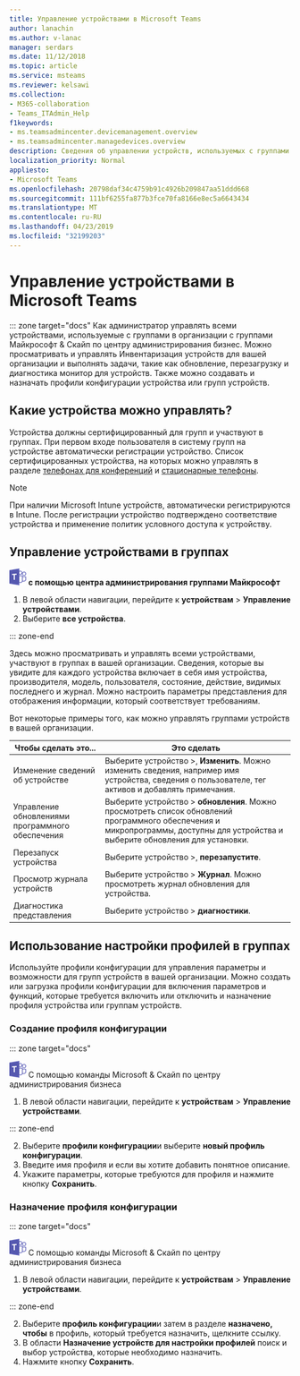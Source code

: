 ```yaml
---
title: Управление устройствами в Microsoft Teams
author: lanachin
ms.author: v-lanac
manager: serdars
ms.date: 11/12/2018
ms.topic: article
ms.service: msteams
ms.reviewer: kelsawi
ms.collection:
- M365-collaboration
- Teams_ITAdmin_Help
f1keywords:
- ms.teamsadmincenter.devicemanagement.overview
- ms.teamsadmincenter.managedevices.overview
description: Сведения об управлении устройств, используемых с группами в организации.
localization_priority: Normal
appliesto:
- Microsoft Teams
ms.openlocfilehash: 20798daf34c4759b91c4926b209847aa51ddd668
ms.sourcegitcommit: 111bf6255fa877b3fce70fa8166e8ec5a6643434
ms.translationtype: MT
ms.contentlocale: ru-RU
ms.lasthandoff: 04/23/2019
ms.locfileid: "32199203"
---
```

# <a name="manage-your-devices-in-microsoft-teams"></a>Управление устройствами в Microsoft Teams

::: zone target="docs"
Как администратор управлять всеми устройствами, используемые с группами в организации с группами Майкрософт & Скайп по центру администрирования бизнес. Можно просматривать и управлять Инвентаризация устройств для вашей организации и выполнять задачи, такие как обновление, перезагрузку и диагностика монитор для устройств. Также можно создавать и назначать профили конфигурации устройства или групп устройств. 

## <a name="what-devices-can-you-manage"></a>Какие устройства можно управлять?
Устройства должны сертифицированный для групп и участвуют в группах. При первом входе пользователя в систему групп на устройстве автоматически регистрации устройство. Список сертифицированных устройства, на которых можно управлять в разделе [телефонах для конференций](https://products.office.com/en-us/microsoft-teams/across-devices/devices/category?devicetype=16) и [стационарные телефоны](https://products.office.com/en-us/microsoft-teams/across-devices/devices/category?devicetype=34).

> [!NOTE]
> При наличии Microsoft Intune устройств, автоматически регистрируются в Intune. После регистрации устройство подтверждено соответствие устройства и применение политик условного доступа к устройству. 

## <a name="manage-devices-in-teams"></a>Управление устройствами в группах

![команды логотип 30x30.png](media/teams-logo-30x30.png) **с помощью центра администрирования группами Майкрософт**

1. В левой области навигации, перейдите к **устройствам** > **Управление устройствами**.
2. Выберите **все устройства**.  

::: zone-end

 Здесь можно просматривать и управлять всеми устройствами, участвуют в группах в вашей организации. Сведения, которые вы увидите для каждого устройства включает в себя имя устройства, производителя, модель, пользователя, состояние, действие, видимых последнего и журнал. Можно настроить параметры представления для отображения информации, который соответствует требованиям.

 Вот некоторые примеры того, как можно управлять группами устройств в вашей организации.  
    
|Чтобы сделать это...  |Это сделать |
|---------|---------|
|Изменение сведений об устройстве   | Выберите устройство >, **Изменить**. Можно изменить сведения, например имя устройства, сведения о пользователе, тег активов и добавлять примечания.     |
|Управление обновлениями программного обеспечения   |Выберите устройство > **обновления**. Можно просмотреть список обновлений программного обеспечения и микропрограммы, доступны для устройства и выберите обновления для установки.    |
|Перезапуск устройства   |Выберите устройство >, **перезапустите**.          |
|Просмотр журнала устройств  | Выберите устройство > **Журнал**. Можно просмотреть журнал обновления для устройства.     |
|Диагностика представления  | Выберите устройство > **диагностики**.        |

## <a name="use-configuration-profiles-in-teams"></a>Использование настройки профилей в группах

Используйте профили конфигурации для управления параметры и возможности для групп устройств в вашей организации. Можно создать или загрузка профили конфигурации для включения параметров и функций, которые требуется включить или отключить и назначение профиля устройства или группам устройств. 

### <a name="create-a-configuration-profile"></a>Создание профиля конфигурации

::: zone target="docs"

![команды логотип 30x30.png](media/teams-logo-30x30.png) С помощью команды Microsoft & Скайп по центру администрирования бизнеса

1. В левой области навигации, перейдите к **устройствам** > **Управление устройствами**.

::: zone-end

2. Выберите **профили конфигурации**и выберите **новый профиль конфигурации**.
3. Введите имя профиля и если вы хотите добавить понятное описание.
4. Укажите параметры, которые требуются для профиля и нажмите кнопку **Сохранить**.

### <a name="assign-a-configuration-profile"></a>Назначение профиля конфигурации

::: zone target="docs"

![команды логотип 30x30.png](media/teams-logo-30x30.png) С помощью команды Microsoft & Скайп по центру администрирования бизнеса

1. В левой области навигации, перейдите к **устройствам** > **Управление устройствами**.

::: zone-end

2. Выберите **профиль конфигурации**и затем в разделе **назначено, чтобы** в профиль, который требуется назначить, щелкните ссылку.  
3. В области **Назначение устройств для настройки профилей** поиск и выбор устройства, которые необходимо назначить.
4. Нажмите кнопку **Сохранить**.
